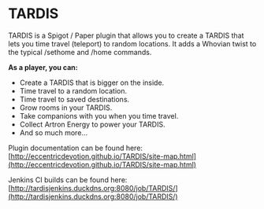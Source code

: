 # TARDIS

TARDIS is a Spigot / Paper plugin that allows you to create a TARDIS that lets you time travel (teleport) to random locations. It adds a Whovian twist to the typical /sethome and /home commands.

**As a player, you can:**

* Create a TARDIS that is bigger on the inside.
* Time travel to a random location.
* Time travel to saved destinations.
* Grow rooms in your TARDIS.
* Take companions with you when you time travel.
* Collect Artron Energy to power your TARDIS.
* And so much more...

Plugin documentation can be found here:
[http://eccentricdevotion.github.io/TARDIS/site-map.html](http://eccentricdevotion.github.io/TARDIS/site-map.html)

Jenkins CI builds can be found here: [http://tardisjenkins.duckdns.org:8080/job/TARDIS/](http://tardisjenkins.duckdns.org:8080/job/TARDIS/)
